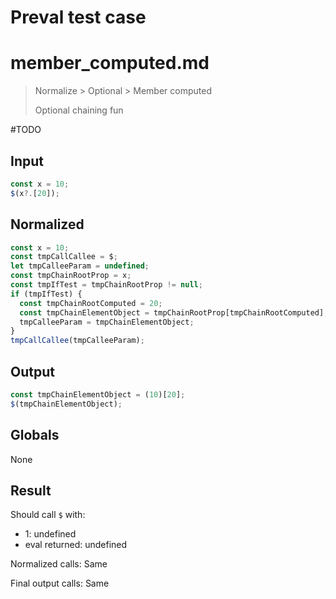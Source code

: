 # Preval test case

# member_computed.md

> Normalize > Optional > Member computed
>
> Optional chaining fun

#TODO

## Input

`````js filename=intro
const x = 10;
$(x?.[20]);
`````

## Normalized

`````js filename=intro
const x = 10;
const tmpCallCallee = $;
let tmpCalleeParam = undefined;
const tmpChainRootProp = x;
const tmpIfTest = tmpChainRootProp != null;
if (tmpIfTest) {
  const tmpChainRootComputed = 20;
  const tmpChainElementObject = tmpChainRootProp[tmpChainRootComputed];
  tmpCalleeParam = tmpChainElementObject;
}
tmpCallCallee(tmpCalleeParam);
`````

## Output

`````js filename=intro
const tmpChainElementObject = (10)[20];
$(tmpChainElementObject);
`````

## Globals

None

## Result

Should call `$` with:
 - 1: undefined
 - eval returned: undefined

Normalized calls: Same

Final output calls: Same
